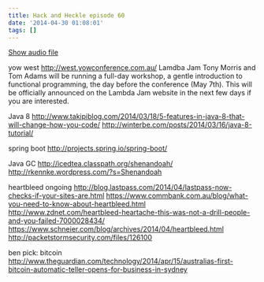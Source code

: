 ```yaml
---
title: Hack and Heckle episode 60
date: '2014-04-30 01:08:01'
tags: []
---
```


<a href="https://drive.google.com/open?id=0B3KFoVQ01nUJdjBpOFRYTm5RZEk">Show audio file</a>



yow west
http://west.yowconference.com.au/
Lamdba Jam
Tony Morris and Tom Adams will be running a full-day workshop, a gentle introduction to functional programming, the day before the conference (May 7th). This will be officially announced on the Lambda Jam website in the next few days if you are interested.

Java 8
http://www.takipiblog.com/2014/03/18/5-features-in-java-8-that-will-change-how-you-code/
http://winterbe.com/posts/2014/03/16/java-8-tutorial/

spring boot
http://projects.spring.io/spring-boot/

Java GC
http://icedtea.classpath.org/shenandoah/
http://rkennke.wordpress.com/?s=Shenandoah

heartbleed ongoing
http://blog.lastpass.com/2014/04/lastpass-now-checks-if-your-sites-are.html
https://www.commbank.com.au/blog/what-you-need-to-know-about-heartbleed.html
http://www.zdnet.com/heartbleed-heartache-this-was-not-a-drill-people-and-you-failed-7000028434/
https://www.schneier.com/blog/archives/2014/04/heartbleed.html
http://packetstormsecurity.com/files/126100

ben pick:
bitcoin
http://www.theguardian.com/technology/2014/apr/15/australias-first-bitcoin-automatic-teller-opens-for-business-in-sydney



